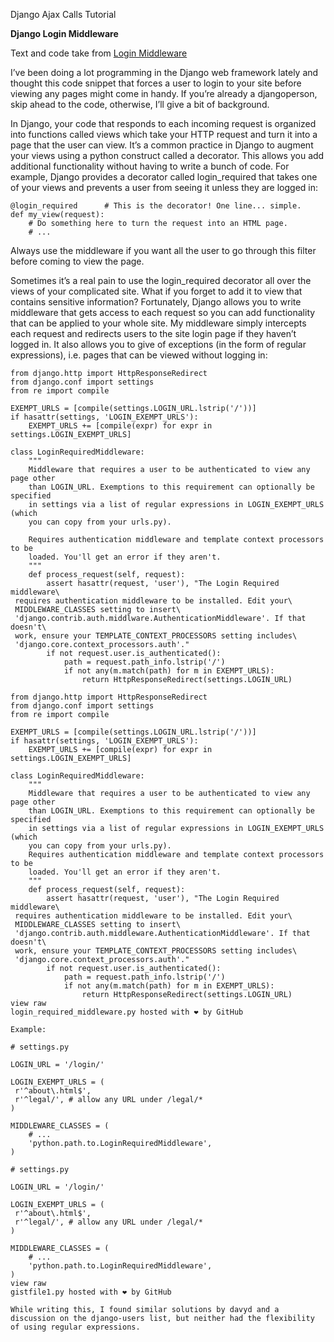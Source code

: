 Django Ajax Calls Tutorial

**Django Login Middleware**
 
 Text and code take from [Login Middleware](http://onecreativeblog.com/post/59051248/django-login-required-middleware)
 
 I’ve been doing a lot programming in the Django web framework lately and thought this code snippet that forces a user to login to your site before viewing any pages might come in handy. If you’re already a djangoperson, skip ahead to the code, otherwise, I’ll give a bit of background.

In Django, your code that responds to each incoming request is organized into functions called views which take your HTTP request and turn it into a page that the user can view. It’s a common practice in Django to augment your views using a python construct called a decorator. This allows you add additional functionality without having to write a bunch of code. For example, Django provides a decorator called login_required that takes one of your views and prevents a user from seeing it unless they are logged in:

    @login_required      # This is the decorator! One line... simple.
    def my_view(request):
        # Do something here to turn the request into an HTML page.
        # ...

Always use the middleware if you want all the user to go through this filter before coming to view the page.

Sometimes it’s a real pain to use the login_required decorator all over the views of your complicated site. What if you forget to add it to view that contains sensitive information? Fortunately, Django allows you to write middleware that gets access to each request so you can add functionality that can be applied to your whole site. My middleware simply intercepts each request and redirects users to the site login page if they haven’t logged in. It also allows you to give of exceptions (in the form of regular expressions), i.e. pages that can be viewed without logging in:

    from django.http import HttpResponseRedirect
    from django.conf import settings
    from re import compile
    
    EXEMPT_URLS = [compile(settings.LOGIN_URL.lstrip('/'))]
    if hasattr(settings, 'LOGIN_EXEMPT_URLS'):
        EXEMPT_URLS += [compile(expr) for expr in settings.LOGIN_EXEMPT_URLS]
    
    class LoginRequiredMiddleware:
        """
        Middleware that requires a user to be authenticated to view any page other
        than LOGIN_URL. Exemptions to this requirement can optionally be specified
        in settings via a list of regular expressions in LOGIN_EXEMPT_URLS (which
        you can copy from your urls.py).
    
        Requires authentication middleware and template context processors to be
        loaded. You'll get an error if they aren't.
        """
        def process_request(self, request):
            assert hasattr(request, 'user'), "The Login Required middleware\
     requires authentication middleware to be installed. Edit your\
     MIDDLEWARE_CLASSES setting to insert\
     'django.contrib.auth.middlware.AuthenticationMiddleware'. If that doesn't\
     work, ensure your TEMPLATE_CONTEXT_PROCESSORS setting includes\
     'django.core.context_processors.auth'."
            if not request.user.is_authenticated():
                path = request.path_info.lstrip('/')
                if not any(m.match(path) for m in EXEMPT_URLS):
                    return HttpResponseRedirect(settings.LOGIN_URL)
    
    from django.http import HttpResponseRedirect
    from django.conf import settings
    from re import compile
    
    EXEMPT_URLS = [compile(settings.LOGIN_URL.lstrip('/'))]
    if hasattr(settings, 'LOGIN_EXEMPT_URLS'):
        EXEMPT_URLS += [compile(expr) for expr in settings.LOGIN_EXEMPT_URLS]
    
    class LoginRequiredMiddleware:
        """
        Middleware that requires a user to be authenticated to view any page other
        than LOGIN_URL. Exemptions to this requirement can optionally be specified
        in settings via a list of regular expressions in LOGIN_EXEMPT_URLS (which
        you can copy from your urls.py).
        Requires authentication middleware and template context processors to be
        loaded. You'll get an error if they aren't.
        """
        def process_request(self, request):
            assert hasattr(request, 'user'), "The Login Required middleware\
     requires authentication middleware to be installed. Edit your\
     MIDDLEWARE_CLASSES setting to insert\
     'django.contrib.auth.middleware.AuthenticationMiddleware'. If that doesn't\
     work, ensure your TEMPLATE_CONTEXT_PROCESSORS setting includes\
     'django.core.context_processors.auth'."
            if not request.user.is_authenticated():
                path = request.path_info.lstrip('/')
                if not any(m.match(path) for m in EXEMPT_URLS):
                    return HttpResponseRedirect(settings.LOGIN_URL)
    view raw
    login_required_middleware.py hosted with ❤ by GitHub
    
    Example:
    
    # settings.py
    
    LOGIN_URL = '/login/'
    
    LOGIN_EXEMPT_URLS = (
     r'^about\.html$',
     r'^legal/', # allow any URL under /legal/*
    ) 
    
    MIDDLEWARE_CLASSES = (
        # ...
        'python.path.to.LoginRequiredMiddleware',
    )
    
    # settings.py
    
    LOGIN_URL = '/login/'
    
    LOGIN_EXEMPT_URLS = (
     r'^about\.html$',
     r'^legal/', # allow any URL under /legal/*
    ) 
    
    MIDDLEWARE_CLASSES = (
        # ...
        'python.path.to.LoginRequiredMiddleware',
    )
    view raw
    gistfile1.py hosted with ❤ by GitHub
    
    While writing this, I found similar solutions by davyd and a discussion on the django-users list, but neither had the flexibility of using regular expressions.
 










